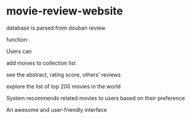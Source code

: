 # movie-review-website

database is parsed from douban review

function:

Users can 

add moives to collection list
     
see the abstract, rating score, others' reviews
      
explore the list of top 200 movies in the world

System recommends related movies to users based on their preference

An awesome and user-friendly interface

